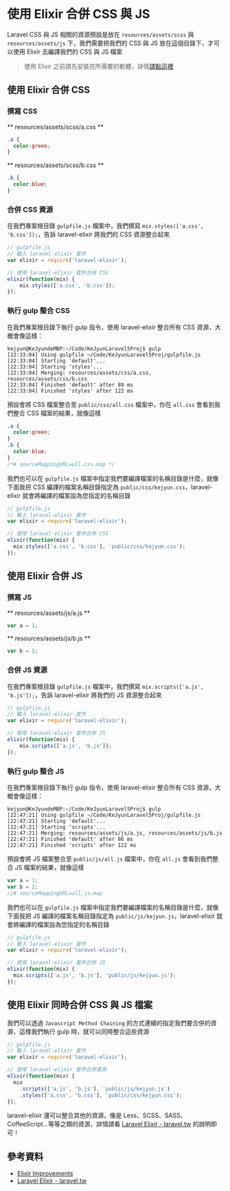 # 使用 Elixir 合併 CSS 與 JS

Laravel CSS 與 JS 相關的資源預設是放在 `resources/assets/scss` 與 `resources/assets/js` 下，我們需要把我們的 CSS 與 JS 放在這個目錄下，才可以使用 Elixir 去編譯我們的 CSS 與 JS 檔案

> 使用 Elixir 之前請先安裝完所需要的軟體，詳情[請點這裡](services-elixir-README.md)

## 使用 Elixir 合併 CSS

### 撰寫 CSS

** resources/assets/scss/a.css **

```css
.a {
  color:green;
}
```

** resources/assets/scss/b.css **

```css
.b {
  color:blue;
}
```

### 合併 CSS 資源

在我們專案根目錄 `gulpfile.js` 檔案中，我們撰寫 `mix.styles(['a.css', 'b.css']);`，告訴 laravel-elixir 將我們的 CSS 資源整合起來

```js
// gulpfile.js
// 載入 laravel-elixir 套件
var elixir = require('laravel-elixir');

// 使用 laravel-elixir 套件合併 CSS
elixir(function(mix) {
    mix.styles(['a.css', 'b.css']);
});
```

### 執行 gulp 整合 CSS

在我們專案根目錄下執行 gulp 指令，使用 laravel-elixir 整合所有 CSS 資源，大概會像這樣：

```shell
kejyun@KeJyundeMBP:~/Code/KeJyunLaravel5Proj$ gulp
[22:33:04] Using gulpfile ~/Code/KeJyunLaravel5Proj/gulpfile.js
[22:33:04] Starting 'default'...
[22:33:04] Starting 'styles'...
[22:33:04] Merging: resources/assets/css/a.css, resources/assets/css/b.css
[22:33:04] Finished 'default' after 89 ms
[22:33:04] Finished 'styles' after 122 ms
```

預設會將 CSS 檔案整合至 `public/css/all.css` 檔案中，你在 `all.css` 會看到我們整合 CSS 檔案的結果，就像這樣

```css
.a {
  color:green;
}
.b {
  color:blue;
}
/*# sourceMappingURL=all.css.map */
```

我們也可以在 `gulpfile.js` 檔案中指定我們要編譯檔案的名稱目錄是什麼，就像下面我把 CSS 編譯的檔案名稱目錄指定為 `public/css/kejyun.css`，laravel-elixir 就會將編譯的檔案設為您指定的名稱目錄

```js
// gulpfile.js
// 載入 laravel-elixir 套件
var elixir = require('laravel-elixir');

// 使用 laravel-elixir 套件合併 CSS
elixir(function(mix) {
  mix.styles(['a.css', 'b.css'], 'public/css/kejyun.css');
});
```

## 使用 Elixir 合併 JS

### 撰寫 JS

** resources/assets/js/a.js **

```js
var a = 1;
```

** resources/assets/js/b.js **

```js
var b = 2;
```

### 合併 JS 資源

在我們專案根目錄 `gulpfile.js` 檔案中，我們撰寫 `mix.scripts(['a.js', 'b.js']);`，告訴 laravel-elixir 將我們的 JS 資源整合起來

```js
// gulpfile.js
// 載入 laravel-elixir 套件
var elixir = require('laravel-elixir');

// 使用 laravel-elixir 套件合併 JS
elixir(function(mix) {
    mix.scripts(['a.js', 'b.js']);
});
```

### 執行 gulp 整合 JS

在我們專案根目錄下執行 gulp 指令，使用 laravel-elixir 整合所有 CSS 資源，大概會像這樣：

```shell
kejyun@KeJyundeMBP:~/Code/KeJyunLaravel5Proj$ gulp
[22:47:21] Using gulpfile ~/Code/KeJyunLaravel5Proj/gulpfile.js
[22:47:21] Starting 'default'...
[22:47:21] Starting 'scripts'...
[22:47:21] Merging: resources/assets/js/a.js, resources/assets/js/b.js
[22:47:21] Finished 'default' after 86 ms
[22:47:21] Finished 'scripts' after 122 ms
```

預設會將 JS 檔案整合至 `public/js/all.js` 檔案中，你在 `all.js` 會看到我們整合 JS 檔案的結果，就像這樣

```js
var a = 1;
var b = 2;
//# sourceMappingURL=all.js.map
```

我們也可以在 `gulpfile.js` 檔案中指定我們要編譯檔案的名稱目錄是什麼，就像下面我把 JS 編譯的檔案名稱目錄指定為 `public/js/kejyun.js`，laravel-elixir 就會將編譯的檔案設為您指定的名稱目錄

```js
// gulpfile.js
// 載入 laravel-elixir 套件
var elixir = require('laravel-elixir');

// 使用 laravel-elixir 套件合併 JS
elixir(function(mix) {
  mix.scripts(['a.js', 'b.js'], 'public/js/kejyun.js');
});
```

## 使用 Elixir 同時合併 CSS 與 JS 檔案

我們可以透過 `Javascript Method Chaining` 的方式連續的指定我們要合併的資源，這樣我們執行 gulp 時，就可以同時整合這些資源

```js
// gulpfile.js
// 載入 laravel-elixir 套件
var elixir = require('laravel-elixir');

// 使用 laravel-elixir 套件合併資源
elixir(function(mix) {
  mix
    .scripts(['a.js', 'b.js'], 'public/js/kejyun.js')
    .styles(['a.css', 'b.css'], 'public/css/kejyun.css');
});
```

laravel-elixir 還可以整合其他的資源，像是 Less、SCSS、SASS、CoffeeScript...等等之類的資源，詳情請看 [Laravel Elixir - laravel.tw](http://laravel.tw/docs/5.1/elixir) 的說明即可！

## 參考資料
* [Elixir Improvements](https://laracasts.com/series/whats-new-in-laravel-5-1/episodes/3)
* [Laravel Elixir - laravel.tw](http://laravel.tw/docs/5.1/elixir)
